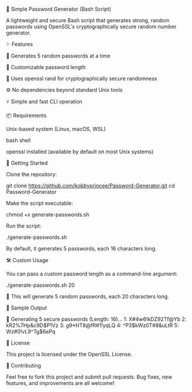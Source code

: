 🔐 Simple Password Generator (Bash Script)

A lightweight and secure Bash script that generates strong, random passwords using OpenSSL's cryptographically secure random number generator.



✨ Features

🔁 Generates 5 random passwords at a time

🔢 Customizable password length

🔐 Uses openssl rand for cryptographically secure randomness

⚙️ No dependencies beyond standard Unix tools

⚡ Simple and fast CLI operation

📦 Requirements

Unix-based system (Linux, macOS, WSL)

bash shell

openssl installed (available by default on most Unix systems)

🚀 Getting Started

Clone the repository:

git clone https://github.com/kobbyprincee/Password-Generator.git
cd Password-Generator

Make the script executable:

chmod +x generate-passwords.sh

Run the script:

./generate-passwords.sh

By default, it generates 5 passwords, each 16 characters long.

🛠️ Custom Usage

You can pass a custom password length as a command-line argument:

./generate-passwords.sh 20

🔹 This will generate 5 random passwords, each 20 characters long.

🧪 Sample Output

🔐 Generating 5 secure passwords (Length: 16)...
1: X#4w6!kDZ92Tf@Yb
2: kR2%7Hp&c9D$P1Vz
3: g9*HT8@fR#1!yqLQ
4: ^P3$kWz0T#8&uLtR
5: Wz#0!vL9^Tg$6ePq

📝 License

This project is licensed under the OpenSSL License.

🤝 Contributing

Feel free to fork this project and submit pull requests. Bug fixes, new features, and improvements are all welcome!

